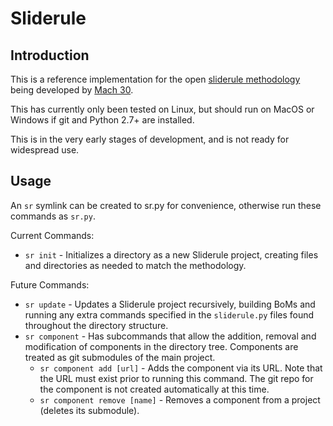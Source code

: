 # Sliderule

## Introduction
This is a reference implementation for the open [sliderule methodology](https://github.com/Mach30/sliderule) being developed by [Mach 30](http://mach30.org/).

This has currently only been tested on Linux, but should run on MacOS or Windows if git and Python 2.7+ are installed.

This is in the very early stages of development, and is not ready for widespread use.

## Usage

An `sr` symlink can be created to sr.py for convenience, otherwise run these commands as `sr.py`.

Current Commands:
- `sr init` - Initializes a directory as a new Sliderule project, creating files and directories as needed to match the methodology.

Future Commands:
- `sr update` - Updates a Sliderule project recursively, building BoMs and running any extra commands specified in the `sliderule.py` files found throughout the directory structure.
- `sr component` - Has subcommands that allow the addition, removal and modification of components in the directory tree. Components are treated as git submodules of the main project.
  - `sr component add [url]` - Adds the component via its URL. Note that the URL must exist prior to running this command. The git repo for the component is not created automatically at this time.
  - `sr component remove [name]` - Removes a component from a project (deletes its submodule).
